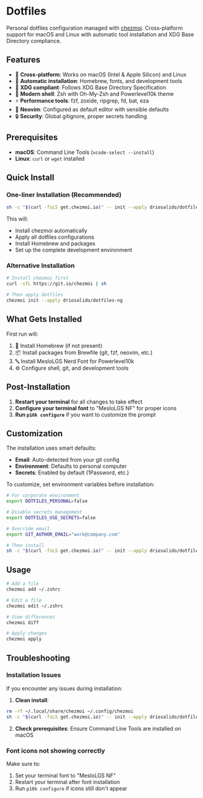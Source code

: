 # Dotfiles

Personal dotfiles configuration managed with [chezmoi](https://chezmoi.io/). Cross-platform support for macOS and Linux with automatic tool installation and XDG Base Directory compliance.

## Features

- 🍎 **Cross-platform**: Works on macOS (Intel & Apple Silicon) and Linux
- 🚀 **Automatic installation**: Homebrew, fonts, and development tools
- 📁 **XDG compliant**: Follows XDG Base Directory Specification
- 🎨 **Modern shell**: Zsh with Oh-My-Zsh and Powerlevel10k theme
- ⚡ **Performance tools**: fzf, zoxide, ripgrep, fd, bat, eza
- 📝 **Neovim**: Configured as default editor with sensible defaults
- 🔒 **Security**: Global gitignore, proper secrets handling

## Prerequisites

- **macOS**: Command Line Tools (`xcode-select --install`)
- **Linux**: `curl` or `wget` installed

## Quick Install

### One-liner Installation (Recommended)

```bash
sh -c "$(curl -fsLS get.chezmoi.io)" -- init --apply driosalido/dotfiles-ng
```

This will:
- Install chezmoi automatically  
- Apply all dotfiles configurations
- Install Homebrew and packages
- Set up the complete development environment

### Alternative Installation

```bash
# Install chezmoi first
curl -sfL https://git.io/chezmoi | sh

# Then apply dotfiles
chezmoi init --apply driosalido/dotfiles-ng
```

## What Gets Installed

First run will:
1. 🍺 Install Homebrew (if not present)
2. 📦 Install packages from Brewfile (git, fzf, neovim, etc.)
3. 🔤 Install MesloLGS Nerd Font for Powerlevel10k
4. ⚙️ Configure shell, git, and development tools

## Post-Installation

1. **Restart your terminal** for all changes to take effect
2. **Configure your terminal font** to "MesloLGS NF" for proper icons
3. **Run `p10k configure`** if you want to customize the prompt

## Customization

The installation uses smart defaults:
- **Email**: Auto-detected from your git config
- **Environment**: Defaults to personal computer
- **Secrets**: Enabled by default (1Password, etc.)

To customize, set environment variables before installation:
```bash
# For corporate environment
export DOTFILES_PERSONAL=false

# Disable secrets management  
export DOTFILES_USE_SECRETS=false

# Override email
export GIT_AUTHOR_EMAIL="work@company.com"

# Then install
sh -c "$(curl -fsLS get.chezmoi.io)" -- init --apply driosalido/dotfiles-ng
```

## Usage

```zsh
# Add a file
chezmoi add ~/.zshrc

# Edit a file
chezmoi edit ~/.zshrc

# View differences
chezmoi diff

# Apply changes
chezmoi apply
```

## Troubleshooting

### Installation Issues

If you encounter any issues during installation:

1. **Clean install**:
```bash
rm -rf ~/.local/share/chezmoi ~/.config/chezmoi
sh -c "$(curl -fsLS get.chezmoi.io)" -- init --apply driosalido/dotfiles-ng
```

2. **Check prerequisites**: Ensure Command Line Tools are installed on macOS

### Font icons not showing correctly

Make sure to:
1. Set your terminal font to "MesloLGS NF"
2. Restart your terminal after font installation
3. Run `p10k configure` if icons still don't appear